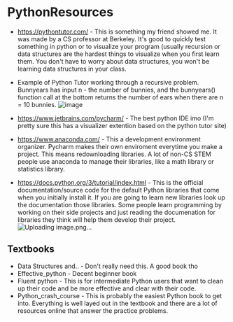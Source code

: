 # PythonResources

* https://pythontutor.com/ - This is something my friend showed me. It was made by a CS professor at Berkeley. It's good to quickly test something in python or to visualize your program (usually recursion or data structures are the hardest things to visualize when you first learn them. You don't have to worry about data structures, you won't be learning data structures in your class. 
* Example of Python Tutor working through a recursive problem. Bunnyears has input n - the number of bunnies, and the bunnyears() function call at the bottom returns the number of ears when there are n = 10 bunnies. 
![image](https://user-images.githubusercontent.com/73054034/135539463-a6387452-aefc-42ff-a758-7fa6f20d9005.png)

* https://www.jetbrains.com/pycharm/ - The best python IDE imo (I'm pretty sure this has a visualizer extention based on the python tutor site)
* https://www.anaconda.com/ - This a development environment organizer. Pycharm makes their own enviroment everytime you make a project. This means redownloading libraries. A lot of non-CS STEM people use anaconda to manage their libraries, like a math library or statistics library. 
* https://docs.python.org/3/tutorial/index.html - This is the official documentation/source code for the default Python libraries that come when you initially install it. If you are going to learn new libraries look up the documentation those libraries. Some people learn programming by working on their side projects and just reading the documenation for libraries they think will help them develop their project. 
![Uploading image.png…]()

## Textbooks
* Data Structures and.. - Don't really need this. A good book tho
* Effective_python - Decent beginner book
* Fluent python - This is for intermediate Python users that want to clean up their code and be more effective and clear with their code. 
* Python_crash_course - This is probably the easiest Python book to get into. Everything is well layed out in the textbook and there are a lot of resources online that answer the practice problems.
